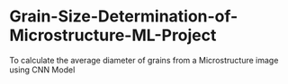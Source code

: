 # Grain-Size-Determination-of-Microstructure-ML-Project
To calculate the average diameter of grains from a Microstructure image using CNN Model
